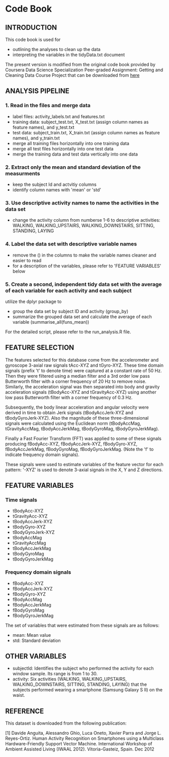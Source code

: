 Code Book
================

INTRODUCTION
------------

This code book is used for

-   outlining the analyses to clean up the data
-   interpreting the variables in the tidyData.txt document

The present version is modified from the original code book provided by Coursera Data Science Specialization Peer-graded Assignment: Getting and Cleaning Data Course Project that can be downloaded from [here](https://d396qusza40orc.cloudfront.net/getdata%2Fprojectfiles%2FUCI%20HAR%20Dataset.zip)

ANALYSIS PIPELINE
-----------------

### 1. Read in the files and merge data

-   label files: activity\_labels.txt and features.txt
-   training data: subject\_test.txt, X\_test.txt (assign column names as feature names), and y\_test.txt
-   test data: subject\_train.txt, X\_train.txt (assign column names as feature names), and y\_train.txt
-   merge all training files horizontally into one training data
-   merge all test files horizontally into one test data
-   merge the training data and test data vertically into one data

### 2. Extract only the mean and standard deviation of the measurments

-   keep the subject Id and actvitiy columns
-   identify column names with 'mean' or 'std'

### 3. Use descriptive activity names to name the activities in the data set

-   change the activity column from numberse 1-6 to descriptive activities: WALKING, WALKING\_UPSTAIRS, WALKING\_DOWNSTAIRS, SITTING, STANDING, LAYING

### 4. Label the data set with descriptive variable names

-   remove the () in the columns to make the variable names cleaner and easier to read
-   for a description of the variables, please refer to 'FEATURE VARIABLES' below

### 5. Create a second, independent tidy data set with the average of each variable for each activity and each subject

utilize the dplyr package to

-   group the data set by subject ID and activity (group\_by)
-   summarize the grouped data set and calculate the average of each variable (summarise\_all(funs\_mean))

For the detailed script, please refer to the run\_analysis.R file.

FEATURE SELECTION
-----------------

The features selected for this database come from the accelerometer and gyroscope 3-axial raw signals tAcc-XYZ and tGyro-XYZ. These time domain signals (prefix 't' to denote time) were captured at a constant rate of 50 Hz. Then they were filtered using a median filter and a 3rd order low pass Butterworth filter with a corner frequency of 20 Hz to remove noise. Similarly, the acceleration signal was then separated into body and gravity acceleration signals (tBodyAcc-XYZ and tGravityAcc-XYZ) using another low pass Butterworth filter with a corner frequency of 0.3 Hz.

Subsequently, the body linear acceleration and angular velocity were derived in time to obtain Jerk signals (tBodyAccJerk-XYZ and tBodyGyroJerk-XYZ). Also the magnitude of these three-dimensional signals were calculated using the Euclidean norm (tBodyAccMag, tGravityAccMag, tBodyAccJerkMag, tBodyGyroMag, tBodyGyroJerkMag).

Finally a Fast Fourier Transform (FFT) was applied to some of these signals producing fBodyAcc-XYZ, fBodyAccJerk-XYZ, fBodyGyro-XYZ, fBodyAccJerkMag, fBodyGyroMag, fBodyGyroJerkMag. (Note the 'f' to indicate frequency domain signals).

These signals were used to estimate variables of the feature vector for each pattern:
'-XYZ' is used to denote 3-axial signals in the X, Y and Z directions.

FEATURE VARIABLES
-----------------

### Time signals

-   tBodyAcc-XYZ
-   tGravityAcc-XYZ
-   tBodyAccJerk-XYZ
-   tBodyGyro-XYZ
-   tBodyGyroJerk-XYZ
-   tBodyAccMag
-   tGravityAccMag
-   tBodyAccJerkMag
-   tBodyGyroMag
-   tBodyGyroJerkMag

### Frequency domain signals

-   fBodyAcc-XYZ
-   fBodyAccJerk-XYZ
-   fBodyGyro-XYZ
-   fBodyAccMag
-   fBodyAccJerkMag
-   fBodyGyroMag
-   fBodyGyroJerkMag

The set of variables that were estimated from these signals are as follows:

-   mean: Mean value
-   std: Standard deviation

OTHER VARIABLES
---------------

-   subjectId: Identifies the subject who performed the activity for each window sample. Its range is from 1 to 30.
-   activity: Six activities (WALKING, WALKING\_UPSTAIRS, WALKING\_DOWNSTAIRS, SITTING, STANDING, LAYING) that the subjects performed wearing a smartphone (Samsung Galaxy S II) on the waist.

REFERENCE
---------

This dataset is downloaded from the following publication:

\[1\] Davide Anguita, Alessandro Ghio, Luca Oneto, Xavier Parra and Jorge L. Reyes-Ortiz. Human Activity Recognition on Smartphones using a Multiclass Hardware-Friendly Support Vector Machine. International Workshop of Ambient Assisted Living (IWAAL 2012). Vitoria-Gasteiz, Spain. Dec 2012